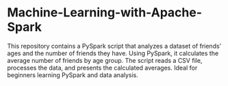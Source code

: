 # Machine-Learning-with-Apache-Spark
This repository contains a PySpark script that analyzes a dataset of friends' ages and the number of friends they have. Using PySpark, it calculates the average number of friends by age group. The script reads a CSV file, processes the data, and presents the calculated averages. Ideal for beginners learning PySpark and data analysis.
